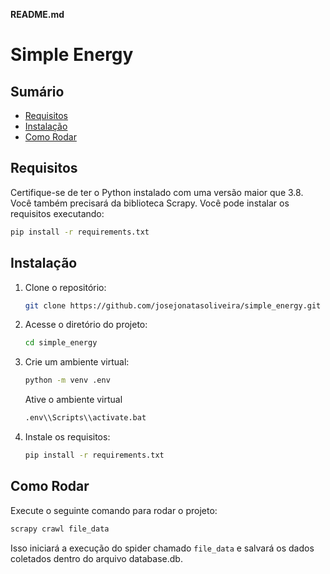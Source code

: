 **README.md**

# Simple Energy

## Sumário

- [Requisitos](#requisitos)
- [Instalação](#instalação)
- [Como Rodar](#como-rodar)

## Requisitos

Certifique-se de ter o Python instalado com uma versão maior que 3.8. Você também precisará da biblioteca Scrapy. Você pode instalar os requisitos executando:

```bash
pip install -r requirements.txt
```

## Instalação

1. Clone o repositório:

   ```bash
   git clone https://github.com/josejonatasoliveira/simple_energy.git
   ```

2. Acesse o diretório do projeto:

   ```bash
   cd simple_energy
   ```
3. Crie um ambiente virtual:
    ```bash
   python -m venv .env
   ```

    Ative o ambiente virtual

   ```bash
   .env\\Scripts\\activate.bat
   ```

4. Instale os requisitos:

   ```bash
   pip install -r requirements.txt
   ```

## Como Rodar

Execute o seguinte comando para rodar o projeto:

```bash
scrapy crawl file_data
```

Isso iniciará a execução do spider chamado `file_data` e salvará os dados coletados dentro do arquivo
database.db.